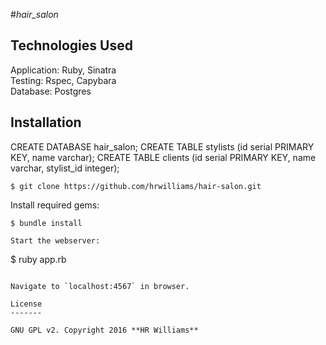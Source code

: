 #_hair_salon_


## Technologies Used

Application: Ruby, Sinatra<br>
Testing: Rspec, Capybara<br>
Database: Postgres

Installation
------------
CREATE DATABASE hair_salon;
CREATE TABLE stylists (id serial PRIMARY KEY, name varchar);
CREATE TABLE clients (id serial PRIMARY KEY, name varchar, stylist_id integer);
```
$ git clone https://github.com/hrwilliams/hair-salon.git
```

Install required gems:
```
$ bundle install

Start the webserver:
```
$ ruby app.rb
```

Navigate to `localhost:4567` in browser.

License
-------

GNU GPL v2. Copyright 2016 **HR Williams**
